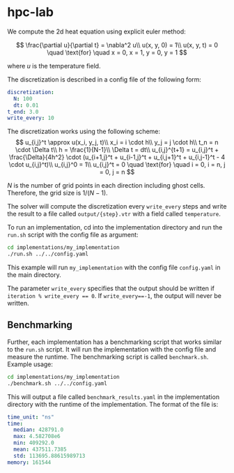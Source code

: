 # hpc-lab

We compute the 2d heat equation using explicit euler method:

$$
\frac{\partial u}{\partial t} = \nabla^2 u\\
u(x, y, 0) = 1\\
u(x, y, t) = 0 \quad \text{for} \quad x = 0, x = 1, y = 0, y = 1
$$

where $u$ is the temperature field.

The discretization is described in a config file of the following form:
```yaml
discretization:
  N: 100
  dt: 0.01
t_end: 3.0
write_every: 10
```
The discretization works using the following scheme:
$$
u_{i,j}^t \approx u(x_i, y_j, t)\\
x_i = i \cdot h\\
y_j = j \cdot h\\
t_n = n \cdot \Delta t\\
h = \frac{1}{N-1}\\
\Delta t = dt\\
u_{i,j}^{t+1} = u_{i,j}^t + \frac{\Delta}{4h^2} \cdot (u_{i+1,j}^t + u_{i-1,j}^t + u_{i,j+1}^t + u_{i,j-1}^t - 4 \cdot u_{i,j}^t)\\
u_{i,j}^0 = 1\\
u_{i,j}^t = 0 \quad \text{for} \quad i = 0, i = n, j = 0, j = n
$$

$N$ is the number of grid points in each direction including ghost cells. Therefore, the grid size is $1/(N-1)$.

The solver will compute the discretization every `write_every` steps and write the result to a file called `output/{step}.vtr` with a field called `temperature`.

To run an implementation, cd into the implementation directory and run the `run.sh` script with the config file as argument:

```bash
cd implementations/my_implementation
./run.sh ../../config.yaml
```
This example will run `my_implementation` with the config file `config.yaml` in the main directory.

The parameter `write_every` specifies that the output should be written if `iteration % write_every == 0`. If `write_every==-1`, the output will never be written.

## Benchmarking

Further, each implementation has a benchmarking script that works similar to the `run.sh` script. It will run the implementation with the config file and measure the runtime. The benchmarking script is called `benchmark.sh`. Example usage:

```bash
cd implementations/my_implementation
./benchmark.sh ../../config.yaml
```
This will output a file called `benchmark_results.yaml` in the implementation directory with the runtime of the implementation. The format of the file is:

```yaml
time_unit: "ns"
time:
  median: 428791.0
  max: 4.582708e6
  min: 409292.0
  mean: 437511.7385
  std: 113695.88615989713
memory: 161544
```